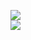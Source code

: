 [![](https://img.shields.io/badge/Made%20With-Github%20Spray-lightgrey.svg?style=for-the-badge&logo=github)](https://github.com/Annihil/github-spray#29782)  
[![](https://i.imgur.com/2DrTn0Z.gif)](https://github.com/Annihil/github-spray)